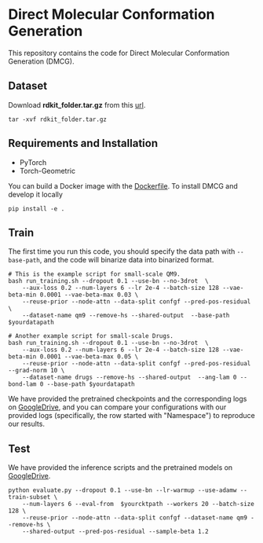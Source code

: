 # Direct Molecular Conformation Generation 
This repository contains the code for Direct Molecular Conformation Generation (DMCG).
## Dataset 
Download **rdkit_folder.tar.gz** from this [url](https://dataverse.harvard.edu/dataset.xhtml?persistentId=doi:10.7910/DVN/JNGTDF).
```shell
tar -xvf rdkit_folder.tar.gz
```

## Requirements and Installation
* PyTorch
* Torch-Geometric

You can build a Docker image with the [Dockerfile](Dockerfile).
To install DMCG and develop it locally
```shell
pip install -e . 
```

## Train
The first time you run this code, you should specify the data path with `--base-path`, and the code will binarize data into binarized format.
```shell
# This is the example script for small-scale QM9.
bash run_training.sh --dropout 0.1 --use-bn --no-3drot  \
    --aux-loss 0.2 --num-layers 6 --lr 2e-4 --batch-size 128 --vae-beta-min 0.0001 --vae-beta-max 0.03 \
    --reuse-prior --node-attn --data-split confgf --pred-pos-residual \
    --dataset-name qm9 --remove-hs --shared-output  --base-path $yourdatapath

# Another example script for small-scale Drugs.
bash run_training.sh --dropout 0.1 --use-bn --no-3drot  \
    --aux-loss 0.2 --num-layers 6 --lr 2e-4 --batch-size 128 --vae-beta-min 0.0001 --vae-beta-max 0.05 \
    --reuse-prior --node-attn --data-split confgf --pred-pos-residual --grad-norm 10 \
    --dataset-name drugs --remove-hs --shared-output  --ang-lam 0 --bond-lam 0 --base-path $yourdatapath
```

We have provided the pretrained checkpoints and the corresponding logs on [GoogleDrive](https://drive.google.com/drive/folders/1PwXdDLZNSS8bc-kf3Xudd1Q6NySZojML?usp=sharing), and you can compare your configurations with our provided logs (specifically, the row started with "Namespace") to reproduce our results.
## Test
We have provided the inference scripts and the pretrained models on [GoogleDrive](https://drive.google.com/drive/folders/1PwXdDLZNSS8bc-kf3Xudd1Q6NySZojML?usp=sharing).
```shell
python evaluate.py --dropout 0.1 --use-bn --lr-warmup --use-adamw --train-subset \
    --num-layers 6 --eval-from  $yourcktpath --workers 20 --batch-size 128 \
    --reuse-prior --node-attn --data-split confgf --dataset-name qm9 --remove-hs \
    --shared-output --pred-pos-residual --sample-beta 1.2
```